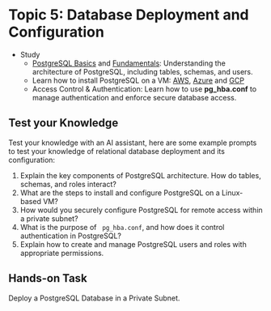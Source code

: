 # Topic 5: Database Deployment and Configuration

- Study
    - [PostgreSQL Basics](https://www.prisma.io/dataguide/postgresql/getting-to-know-postgresql) and [Fundamentals](https://www.postgresql.org/docs/online-resources/): Understanding the architecture of PostgreSQL, including tables, schemas, and users.
    - Learn how to install PostgreSQL on a VM: [AWS](https://www.youtube.com/watch?v=KQ4eIv6h7Sk), [Azure](https://www.youtube.com/watch?v=_f1gKlV60Iw) and [GCP](https://dev.to/vishalpaalakurthi/how-to-set-up-a-postgresql-server-on-a-virtual-machine-473f)
    - Access Control & Authentication: Learn how to use **pg_hba.conf** to manage authentication and enforce secure database access.

## Test your Knowledge
Test your knowledge with an AI assistant, here are some example prompts to test your knowledge of relational database deployment and its configuration:
1. Explain the key components of PostgreSQL architecture. How do tables, schemas, and roles interact?
2. What are the steps to install and configure PostgreSQL on a Linux-based VM?
3. How would you securely configure PostgreSQL for remote access within a private subnet?
4. What is the purpose of ``` pg_hba.conf```, and how does it control authentication in PostgreSQL?
5. Explain how to create and manage PostgreSQL users and roles with appropriate permissions.

## Hands-on Task
Deploy a PostgreSQL Database in a Private Subnet.